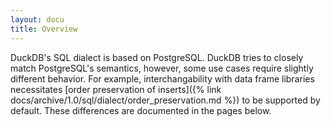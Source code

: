 ```yaml
---
layout: docu
title: Overview
---
```


DuckDB's SQL dialect is based on PostgreSQL.
DuckDB tries to closely match PostgreSQL's semantics, however, some use cases require slightly different behavior.
For example, interchangability with data frame libraries necessitates [order preservation of inserts]({% link docs/archive/1.0/sql/dialect/order_preservation.md %}) to be supported by default.
These differences are documented in the pages below.